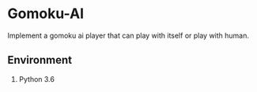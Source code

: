 # Gomoku-AI
Implement a gomoku ai player that can play with itself or play with human.
## Environment
1. Python 3.6
